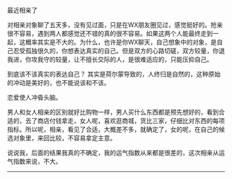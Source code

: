 最近相亲了

对相亲对象聊了五天多，没有见过面，只是在WX朋友圈见过，感觉挺好的。抢亲很不容易，遇到两人都感觉还不错的真的很不容易。如果这两个人能最终走到一起，这概率其实是不大的。为什么，也许是你WX聊天，自己想象中的对象，是自己忍受孤独很久的，你想表达真实的自己。但是双方的心路切磋，双方较量，你退我进，你攻我守的较量，让不擅长交际的人，是很难适应的，只能压抑自己。

到底该不该真实的表达自己？
其实是荷尔蒙导致的，人终归是自然的，这种原始的冲动是美好的，也不能说该和不该。

恋爱使人冲昏头脑。

男人和女人相亲的区别就好比购物一样，男人买什么东西都是预先想好的，看到合适的，去了商店付钱拿走，女人呢，喜欢逛商城，货比三家，仔细比对东西的每项指标。所以呢，相亲，看见了合适，大概差不多，就确定了，女的呢，在自己的候选对象里，来回比较，不容易拿定主意。

说说我，后面的结果我真的不确定，我的运气指数从来都是很差的，这次相亲从运气指数来说，不大。

---------------------